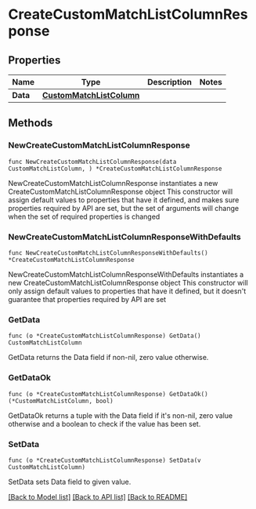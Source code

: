 # CreateCustomMatchListColumnResponse

## Properties

Name | Type | Description | Notes
------------ | ------------- | ------------- | -------------
**Data** | [**CustomMatchListColumn**](CustomMatchListColumn.md) |  | 

## Methods

### NewCreateCustomMatchListColumnResponse

`func NewCreateCustomMatchListColumnResponse(data CustomMatchListColumn, ) *CreateCustomMatchListColumnResponse`

NewCreateCustomMatchListColumnResponse instantiates a new CreateCustomMatchListColumnResponse object
This constructor will assign default values to properties that have it defined,
and makes sure properties required by API are set, but the set of arguments
will change when the set of required properties is changed

### NewCreateCustomMatchListColumnResponseWithDefaults

`func NewCreateCustomMatchListColumnResponseWithDefaults() *CreateCustomMatchListColumnResponse`

NewCreateCustomMatchListColumnResponseWithDefaults instantiates a new CreateCustomMatchListColumnResponse object
This constructor will only assign default values to properties that have it defined,
but it doesn't guarantee that properties required by API are set

### GetData

`func (o *CreateCustomMatchListColumnResponse) GetData() CustomMatchListColumn`

GetData returns the Data field if non-nil, zero value otherwise.

### GetDataOk

`func (o *CreateCustomMatchListColumnResponse) GetDataOk() (*CustomMatchListColumn, bool)`

GetDataOk returns a tuple with the Data field if it's non-nil, zero value otherwise
and a boolean to check if the value has been set.

### SetData

`func (o *CreateCustomMatchListColumnResponse) SetData(v CustomMatchListColumn)`

SetData sets Data field to given value.



[[Back to Model list]](../README.md#documentation-for-models) [[Back to API list]](../README.md#documentation-for-api-endpoints) [[Back to README]](../README.md)


